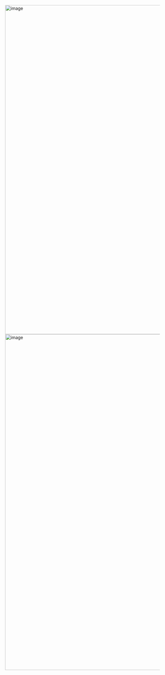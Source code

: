 <img width="1852" height="1068" alt="image" src="https://github.com/user-attachments/assets/9cf4efcb-2084-4be1-86ae-1d3bdde360ff" />
<img width="1911" height="1090" alt="image" src="https://github.com/user-attachments/assets/68bb78a9-4e2d-4cf1-aa1a-159539b0b0ba" />

